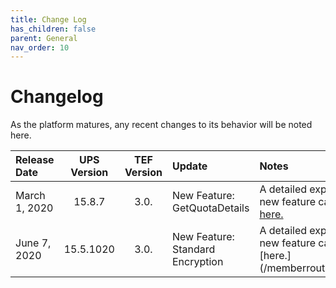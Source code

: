 ```yaml
---
title: Change Log
has_children: false
parent: General
nav_order: 10
---
```


# Changelog
As the platform matures, any recent changes to its behavior will be noted here. 

| Release Date | UPS Version | TEF Version | Update | Notes |
| :--- | :---: | :---: | :--- | :--- |
| March 1, 2020 | 15.8.7 | 3.0. | New Feature: GetQuotaDetails | A detailed explanation of the new feature can be found [here.](/externalsample/api/QuotaDetails.html) |
| June 7, 2020 | 15.5.1020 | 3.0. | New Feature: Standard Encryption | A detailed explanation of the new feature can be found [here.] (/memberrouting/encryption) |
